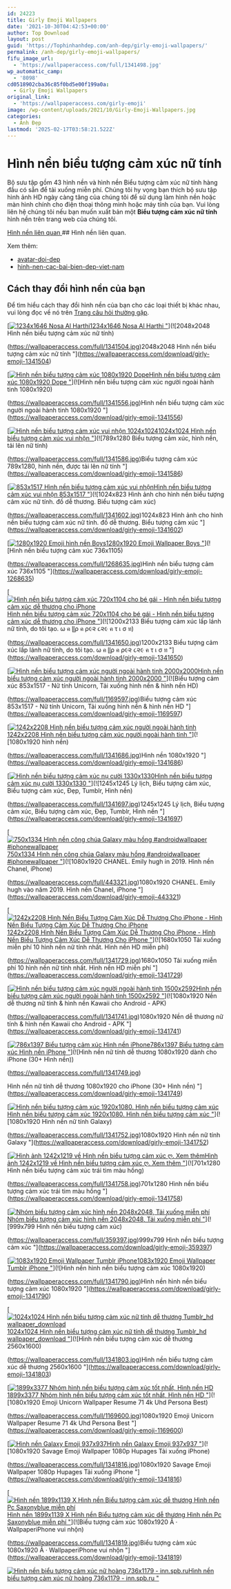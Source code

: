 ```yaml
---
id: 24223
title: Girly Emoji Wallpapers
date: '2021-10-30T04:42:53+00:00'
author: Top Download
layout: post
guid: 'https://Tophinhanhdep.com/anh-dep/girly-emoji-wallpapers/'
permalink: /anh-dep/girly-emoji-wallpapers/
fifu_image_url:
  - 'https://wallpaperaccess.com/full/1341498.jpg'
wp_automatic_camp:
  - '8098'
cd0518902cba36c85f0bd5e00f199a0a:
  - Girly Emoji Wallpapers
original_link:
  - 'https://wallpaperaccess.com/girly-emoji'
image: /wp-content/uploads/2021/10/Girly-Emoji-Wallpapers.jpg
categories:
  - Ảnh Đẹp
lastmod: '2025-02-17T03:58:21.522Z'
---
```

# Hình nền biểu tượng cảm xúc nữ tính

Bộ sưu tập gồm 43 hình nền và hình nền Biểu tượng cảm xúc nữ tính hàng đầu có sẵn để tải xuống miễn phí. Chúng tôi hy vọng bạn thích bộ sưu tập hình ảnh HD ngày càng tăng của chúng tôi để sử dụng làm hình nền hoặc màn hình chính cho điện thoại thông minh hoặc máy tính của bạn. Vui lòng liên hệ chúng tôi nếu bạn muốn xuất bản một **Biểu tượng cảm xúc nữ tính** hình nền trên trang web của chúng tôi.

[Hình nền liên quan ](#related) ## Hình nền liên quan.

   
 Xem thêm:

   
- [avatar-doi-dep](https://tophinhanhdep.com/anh-avatar/avatar-doi-dep/)
- [hinh-nen-cac-bai-bien-dep-viet-nam](https://tophinhanhdep.com/anh-dep/hinh-nen-cac-bai-bien-dep-viet-nam/)

## Cách thay đổi hình nền của bạn

Để tìm hiểu cách thay đổi hình nền của bạn cho các loại thiết bị khác nhau, vui lòng đọc về nó trên [Trang câu hỏi thường gặp](https://tophinhanhdep.com/faq/).

  
[[![1234x1646 Nosa Al Harthi](https://wallpaperaccess.com/full/1341498.jpg)1234x1646 Nosa Al Harthi "](https://wallpaperaccess.com/download/girly-emoji-1341498)](![2048x2048 Hình nền biểu tượng cảm xúc nữ tính)

(https://wallpaperaccess.com/full/1341504.jpg)2048x2048 Hình nền biểu tượng cảm xúc nữ tính "](https://wallpaperaccess.com/download/girly-emoji-1341504)

[[![Hình nền biểu tượng cảm xúc 1080x1920 Dope](https://wallpaperaccess.com/full/1341529.jpg)Hình nền biểu tượng cảm xúc 1080x1920 Dope "](https://wallpaperaccess.com/download/girly-emoji-1341529)](![Hình nền biểu tượng cảm xúc người ngoài hành tinh 1080x1920)

(https://wallpaperaccess.com/full/1341556.jpg)Hình nền biểu tượng cảm xúc người ngoài hành tinh 1080x1920 "](https://wallpaperaccess.com/download/girly-emoji-1341556)

[[![Hình nền biểu tượng cảm xúc vui nhộn 1024x1024](https://wallpaperaccess.com/full/1341585.jpg)1024x1024 Hình nền biểu tượng cảm xúc vui nhộn "](https://wallpaperaccess.com/download/girly-emoji-1341585)](![789x1280 Biểu tượng cảm xúc, hình nền, tải lên nữ tính)

(https://wallpaperaccess.com/full/1341586.jpg)Biểu tượng cảm xúc 789x1280, hình nền, được tải lên nữ tính "](https://wallpaperaccess.com/download/girly-emoji-1341586)

[[![853x1517 Hình nền biểu tượng cảm xúc vui nhộn](https://wallpaperaccess.com/full/1092323.jpg)Hình nền biểu tượng cảm xúc vui nhộn 853x1517 "](https://wallpaperaccess.com/download/girly-emoji-1092323)](![1024x823 Hình ảnh cho hình nền biểu tượng cảm xúc nữ tính.  đồ dễ thương.  Biểu tượng cảm xúc)

(https://wallpaperaccess.com/full/1341602.jpg)1024x823 Hình ảnh cho hình nền biểu tượng cảm xúc nữ tính. đồ dễ thương. Biểu tượng cảm xúc "](https://wallpaperaccess.com/download/girly-emoji-1341602)

[[![1280x1920 Emoji hình nền Boys](https://wallpaperaccess.com/full/1341604.jpg)1280x1920 Emoji Wallpaper Boys "](https://wallpaperaccess.com/download/girly-emoji-1341604)](![Hình nền biểu tượng cảm xúc 736x1105)

(https://wallpaperaccess.com/full/1268635.jpg)Hình nền biểu tượng cảm xúc 736x1105 "](https://wallpaperaccess.com/download/girly-emoji-1268635)

[[![Hình nền biểu tượng cảm xúc 720x1104 cho bé gái - Hình nền biểu tượng cảm xúc dễ thương cho iPhone](https://wallpaperaccess.com/full/1268689.jpg)Hình nền biểu tượng cảm xúc 720x1104 cho bé gái - Hình nền biểu tượng cảm xúc dễ thương cho iPhone "](https://wallpaperaccess.com/download/girly-emoji-1268689)](![1200x2133 Biểu tượng cảm xúc lấp lánh nữ tính, do tôi tạo.  ω ค ɭɭρ ค ρ૯૨ ૮૨૯ ค τ เ σ ท)

(https://wallpaperaccess.com/full/1341650.jpg)1200x2133 Biểu tượng cảm xúc lấp lánh nữ tính, do tôi tạo. ω ค ɭɭρ ค ρ૯૨ ૮૨૯ ค τ เ σ ท "](https://wallpaperaccess.com/download/girly-emoji-1341650)

[[![Hình nền biểu tượng cảm xúc người ngoài hành tinh 2000x2000](https://wallpaperaccess.com/full/1341653.jpg)Hình nền biểu tượng cảm xúc người ngoài hành tinh 2000x2000 "](https://wallpaperaccess.com/download/girly-emoji-1341653)](![Biểu tượng cảm xúc 853x1517 - Nữ tính Unicorn, Tải xuống hình nền & hình nền HD)

(https://wallpaperaccess.com/full/1169597.jpg)Biểu tượng cảm xúc 853x1517 - Nữ tính Unicorn, Tải xuống hình nền &amp; hình nền HD "](https://wallpaperaccess.com/download/girly-emoji-1169597)

[[![1242x2208 Hình nền biểu tượng cảm xúc người ngoài hành tinh](https://wallpaperaccess.com/full/104800.jpg)1242x2208 Hình nền biểu tượng cảm xúc người ngoài hành tinh "](https://wallpaperaccess.com/download/girly-emoji-104800)](![1080x1920 hình nền)

(https://wallpaperaccess.com/full/1341686.jpg)Hình nền 1080x1920 "](https://wallpaperaccess.com/download/girly-emoji-1341686)

[[![Hình nền biểu tượng cảm xúc nụ cười 1330x1330](https://wallpaperaccess.com/full/1341691.jpg)Hình nền biểu tượng cảm xúc nụ cười 1330x1330 "](https://wallpaperaccess.com/download/girly-emoji-1341691)](![1245x1245 Lý lịch, Biểu tượng cảm xúc, Biểu tượng cảm xúc, Đẹp, Tumblr, Hình nền)

(https://wallpaperaccess.com/full/1341697.jpg)1245x1245 Lý lịch, Biểu tượng cảm xúc, Biểu tượng cảm xúc, Đẹp, Tumblr, Hình nền "](https://wallpaperaccess.com/download/girly-emoji-1341697)

[[![750x1334 Hình nền công chúa Galaxy màu hồng #androidwallpaper #iphonewallpaper](https://wallpaperaccess.com/full/909447.jpg)750x1334 Hình nền công chúa Galaxy màu hồng #androidwallpaper #iphonewallpaper "](https://wallpaperaccess.com/download/girly-emoji-909447)](![1080x1920 CHANEL.  Emily hugh in 2019. Hình nền Chanel, iPhone)

(https://wallpaperaccess.com/full/443321.jpg)1080x1920 CHANEL. Emily hugh vào năm 2019. Hình nền Chanel, iPhone "](https://wallpaperaccess.com/download/girly-emoji-443321)

[[![1242x2208 Hình Nền Biểu Tượng Cảm Xúc Dễ Thương Cho iPhone - Hình Nền Biểu Tượng Cảm Xúc Dễ Thương Cho iPhone](https://wallpaperaccess.com/full/1092301.jpg)1242x2208 Hình Nền Biểu Tượng Cảm Xúc Dễ Thương Cho iPhone - Hình Nền Biểu Tượng Cảm Xúc Dễ Thương Cho iPhone "](https://wallpaperaccess.com/download/girly-emoji-1092301)](![1680x1050 Tải xuống miễn phí 10 hình nền nữ tính nhất.  Hình nền HD miễn phí)

(https://wallpaperaccess.com/full/1341729.jpg)1680x1050 Tải xuống miễn phí 10 hình nền nữ tính nhất. Hình nền HD miễn phí "](https://wallpaperaccess.com/download/girly-emoji-1341729)

[[![Hình nền biểu tượng cảm xúc người ngoài hành tinh 1500x2592](https://wallpaperaccess.com/full/1092340.jpg)Hình nền biểu tượng cảm xúc người ngoài hành tinh 1500x2592 "](https://wallpaperaccess.com/download/girly-emoji-1092340)](![1080x1920 Nền dễ thương nữ tính & hình nền Kawaii cho Android - APK)

(https://wallpaperaccess.com/full/1341741.jpg)1080x1920 Nền dễ thương nữ tính &amp; hình nền Kawaii cho Android - APK "](https://wallpaperaccess.com/download/girly-emoji-1341741)

[[![786x1397 Biểu tượng cảm xúc Hình nền iPhone](https://wallpaperaccess.com/full/1341747.jpg)786x1397 Biểu tượng cảm xúc Hình nền iPhone "](https://wallpaperaccess.com/download/girly-emoji-1341747)](![Hình nền nữ tính dễ thương 1080x1920 dành cho iPhone (30+ Hình nền))

(https://wallpaperaccess.com/full/1341749.jpg)

Hình nền nữ tính dễ thương 1080x1920 cho iPhone (30+ Hình nền) "](https://wallpaperaccess.com/download/girly-emoji-1341749)

[[![Hình nền biểu tượng cảm xúc 1920x1080.  Hình nền biểu tượng cảm xúc](https://wallpaperaccess.com/full/1092346.jpg)Hình nền biểu tượng cảm xúc 1920x1080. Hình nền biểu tượng cảm xúc "](https://wallpaperaccess.com/download/girly-emoji-1092346)](![1080x1920 Hình nền nữ tính Galaxy)

(https://wallpaperaccess.com/full/1341752.jpg)1080x1920 Hình nền nữ tính Galaxy "](https://wallpaperaccess.com/download/girly-emoji-1341752)

[[![Hình ảnh 1242x1219 về Hình nền biểu tượng cảm xúc ღ.  Xem thêm](https://wallpaperaccess.com/full/431677.jpg)Hình ảnh 1242x1219 về Hình nền biểu tượng cảm xúc ღ. Xem thêm "](https://wallpaperaccess.com/download/girly-emoji-431677)](![701x1280 Hình nền biểu tượng cảm xúc trái tim màu hồng)

(https://wallpaperaccess.com/full/1341758.jpg)701x1280 Hình nền biểu tượng cảm xúc trái tim màu hồng "](https://wallpaperaccess.com/download/girly-emoji-1341758)

[[![Nhóm biểu tượng cảm xúc hình nền 2048x2048, Tải xuống miễn phí](https://wallpaperaccess.com/full/1341765.jpg)Nhóm biểu tượng cảm xúc hình nền 2048x2048, Tải xuống miễn phí "](https://wallpaperaccess.com/download/girly-emoji-1341765)](![999x799 Hình nền biểu tượng cảm xúc)

(https://wallpaperaccess.com/full/359397.jpg)999x799 Hình nền biểu tượng cảm xúc "](https://wallpaperaccess.com/download/girly-emoji-359397)

[[![1083x1920 Emoji Wallpaper Tumblr iPhone](https://wallpaperaccess.com/full/1341786.jpg)1083x1920 Emoji Wallpaper Tumblr iPhone "](https://wallpaperaccess.com/download/girly-emoji-1341786)](![Hình nền hình nền biểu tượng cảm xúc 1080x1920)

(https://wallpaperaccess.com/full/1341790.jpg)Hình nền hình nền biểu tượng cảm xúc 1080x1920 "](https://wallpaperaccess.com/download/girly-emoji-1341790)

[[![1024x1024 Hình nền biểu tượng cảm xúc nữ tính dễ thương Tumblr_hd wallpaper_download](https://wallpaperaccess.com/full/1341793.jpg)1024x1024 Hình nền biểu tượng cảm xúc nữ tính dễ thương Tumblr\_hd wallpaper\_download "](https://wallpaperaccess.com/download/girly-emoji-1341793)](![Hình nền biểu tượng cảm xúc dễ thương 2560x1600)

(https://wallpaperaccess.com/full/1341803.jpg)Hình nền biểu tượng cảm xúc dễ thương 2560x1600 "](https://wallpaperaccess.com/download/girly-emoji-1341803)

[[![1899x3377 Nhóm hình nền biểu tượng cảm xúc tốt nhất, Hình nền HD](https://wallpaperaccess.com/full/1341810.jpg)1899x3377 Nhóm hình nền biểu tượng cảm xúc tốt nhất, Hình nền HD "](https://wallpaperaccess.com/download/girly-emoji-1341810)](![1080x1920 Emoji Unicorn Wallpaper Resume 71 4k Uhd Persona Best)

(https://wallpaperaccess.com/full/1169600.jpg)1080x1920 Emoji Unicorn Wallpaper Resume 71 4k Uhd Persona Best "](https://wallpaperaccess.com/download/girly-emoji-1169600)

[[![Hình nền Galaxy Emoji 937x937](https://wallpaperaccess.com/full/1268695.jpg)Hình nền Galaxy Emoji 937x937 "](https://wallpaperaccess.com/download/girly-emoji-1268695)](![1080x1920 Savage Emoji Wallpaper 1080p Hupages Tải xuống iPhone)

(https://wallpaperaccess.com/full/1341816.jpg)1080x1920 Savage Emoji Wallpaper 1080p Hupages Tải xuống iPhone "](https://wallpaperaccess.com/download/girly-emoji-1341816)

[[![Hình nền 1899x1139 X Hình nền Biểu tượng cảm xúc dễ thương Hình nền Pc Saxonyblue miễn phí](https://wallpaperaccess.com/full/1341817.jpg)Hình nền 1899x1139 X Hình nền Biểu tượng cảm xúc dễ thương Hình nền Pc Saxonyblue miễn phí "](https://wallpaperaccess.com/download/girly-emoji-1341817)](![Biểu tượng cảm xúc 1080x1920 Â · WallpaperiPhone vui nhộn)

(https://wallpaperaccess.com/full/1341819.jpg)Biểu tượng cảm xúc 1080x1920 Â · WallpaperiPhone vui nhộn "](https://wallpaperaccess.com/download/girly-emoji-1341819)

[![Hình nền biểu tượng cảm xúc nữ hoàng 736x1179 - inn.spb.ru](https://wallpaperaccess.com/full/1341820.jpg)Hình nền biểu tượng cảm xúc nữ hoàng 736x1179 - inn.spb.ru "](https://wallpaperaccess.com/download/girly-emoji-1341820)
